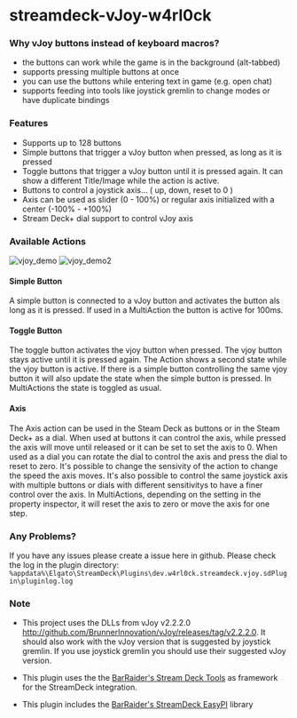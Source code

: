 # streamdeck-vJoy-w4rl0ck

### Why vJoy buttons instead of keyboard macros?

- the buttons can work while the game is in the background (alt-tabbed)
- supports pressing multiple buttons at once
- you can use the buttons while entering text in game (e.g. open chat)
- supports feeding into tools like joystick gremlin to change modes or have duplicate bindings

### Features

- Supports up to 128 buttons
- Simple buttons that trigger a vJoy button when pressed, as long as it is pressed
- Toggle buttons that trigger a vJoy button until it is pressed again. It can show a different Title/Image while the action is active.
- Buttons to control a joystick axis... ( up, down, reset to 0 )
- Axis can be used as slider (0 - 100%) or regular axis initialized with a center (-100% - +100%)
- Stream Deck+ dial support to control vJoy axis

### Available Actions

![vjoy_demo](https://github.com/bastianh/streamdeck-vjoy-w4rl0ck/assets/17590/f528fc4a-83e2-4eb5-9f27-414e96fe7b40) ![vjoy_demo2](https://github.com/bastianh/streamdeck-vjoy-w4rl0ck/assets/17590/b5d401df-d58a-4be9-be27-339b5b0f0a99)

#### Simple Button

A simple button is connected to a vJoy button and activates the button als long as it is pressed.
If used in a MultiAction the button is active for 100ms.

#### Toggle Button 

The toggle button activates the vjoy button when pressed. The vjoy button stays active until it is pressed again. The Action shows a second state while the vjoy button is active.
If there is a simple button controlling the same vjoy button it will also update the state when the simple button is pressed.
In MultiActions the state is toggled as usual.

#### Axis 

The Axis action can be used in the Steam Deck as buttons or in the Steam Deck+ as a dial.
When used at buttons it can control the axis, while pressed the axis will move until released or it can be set to set the axis to 0.
When used as a dial you can rotate the dial to control the axis and press the dial to reset to zero.
It's possible to change the sensivity of the action to change the speed the axis moves.
It's also possible to control the same joystick axis with multiple buttons or dials with different sensitivitys to have a finer control over the axis.
In MultiActions, depending on the setting in the property inspector, it will reset the axis to zero or move the axis for one step.

### Any Problems?

If you have any issues please create a issue here in github. Please check the log in the plugin directory: `%appdata%\Elgato\StreamDeck\Plugins\dev.w4rl0ck.streamdeck.vjoy.sdPlugin\pluginlog.log` 

### Note

- This project uses the DLLs from vJoy v2.2.2.0 http://github.com/BrunnerInnovation/vJoy/releases/tag/v2.2.2.0. 
It should also work with the vJoy version that is suggested by joystick gremlin. If you use joystick gremlin you should use their suggested vJoy version. 

- This plugin uses the the [BarRaider's Stream Deck Tools](https://github.com/BarRaider/streamdeck-tools) as framework for the StreamDeck integration.

- This plugin includes the [BarRaider's StreamDeck EasyPI](https://github.com/BarRaider/streamdeck-easypi) library

